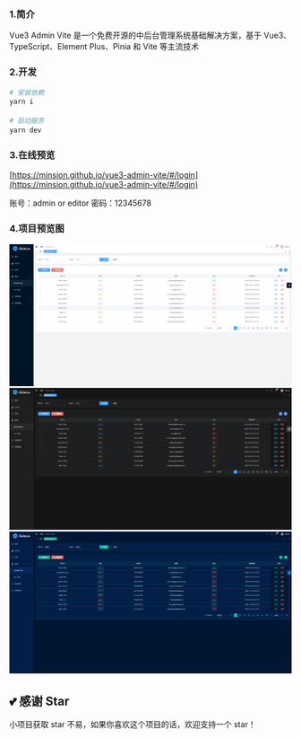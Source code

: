 ### 1.简介

Vue3 Admin Vite 是一个免费开源的中后台管理系统基础解决方案，基于 Vue3、TypeScript、Element Plus、Pinia 和 Vite 等主流技术

### 2.开发

```bash
# 安装依赖
yarn i

# 启动服务
yarn dev
```

### 3.在线预览
[https://minsion.github.io/vue3-admin-vite/#/login](https://minsion.github.io/vue3-admin-vite/#/login)

账号：admin or editor
密码：12345678

### 4.项目预览图
![preview1.png](./src/assets/docs/preview1.png)
![preview2.png](./src/assets/docs/preview2.png)
![preview3.png](./src/assets/docs/preview3.png)


## 💕 感谢 Star
小项目获取 star 不易，如果你喜欢这个项目的话，欢迎支持一个 star！

